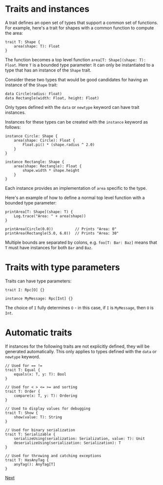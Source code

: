 # Traits and instances

A trait defines an open set of types that support a common set of functions. 
For example, here's a trait for shapes with a common function to compute the area:

```firefly
trait T: Shape {
    area(shape: T): Float
}
```

The function becomes a top level function `area[T: Shape](shape: T): Float`.
Here `T` is a bounded type parameter: It can only be instantiated to a type that has an instance of the `Shape` trait.

Consider these two types that would be good candidates for having an instance of the `Shape` trait:

```firefly
data Circle(radius: Float)
data Rectangle(width: Float, height: Float)
```

Only types defined with the `data` or `newtype` keyword can have trait instances.

Instances for these types can be created with the `instance` keyword as follows:

```firefly
instance Circle: Shape {
    area(shape: Circle): Float {
        Float.pi() * (shape.radius ^ 2.0)
    }
}

instance Rectangle: Shape {
    area(shape: Rectangle): Float {
        shape.width * shape.height
    }
}
```

Each instance provides an implementation of `area` specific to the type.

Here's an example of how to define a normal top level function with a bounded type parameter:

```firefly
printArea[T: Shape](shape: T) {
    Log.trace("Area: " + area(shape))
}

printArea(Circle(0.0))          // Prints "Area: 0"
printArea(Rectangle(5.0, 6.0))  // Prints "Area: 30"
```

Multiple bounds are separated by colons, e.g. `foo[T: Bar: Baz]` means that `T` must have instances for both `Bar` and `Baz`.


# Traits with type parameters

Traits can have type parameters:

```firefly
trait I: Rpc[O] {}

instance MyMessage: Rpc[Int] {}
```

The choice of `I` fully determines `O` - in this case, if `I` is `MyMessage`, then `O` is `Int`.


# Automatic traits

If instances for the following traits are not explicitly defined, they will be generated automatically.
This only applies to types defined with the `data` or `newtype` keyword.

```firefly
// Used for == !=
trait T: Equal {
    equals(x: T, y: T): Bool
}

// Used for < > <= >= and sorting
trait T: Order {
    compare(x: T, y: T): Ordering
}

// Used to display values for debugging
trait T: Show {
    show(value: T): String
}

// Used for binary serialization
trait T: Serializable {
    serializeUsing(serialization: Serialization, value: T): Unit
    deserializeUsing(serialization: Serialization): T
}

// Used for throwing and catching exceptions
trait T: HasAnyTag {
    anyTag(): AnyTag[T]
}
```

[Next](exceptions)
